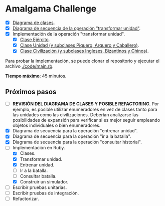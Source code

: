 # Amalgama Challenge

- [X] [Diagrama de clases](1-diagrama_de_clases.md).
- [X] [Diagrama de secuencia de la operación "transformar unidad"](2-transformar_unidad.md).
- [X] Implementación de la operación "transformar unidad".
  - [X] [Clase Ejército](code/ejercito.rb).
  - [x] [Clase Unidad (y subclases Piquero, Arquero y Caballero)](code/unidad.rb).
  - [X] [Clase Civilización (y subclases Ingleses, Bizantinos y Chinos)](code/civilizacion.rb).

Para probar la implementación, se puede clonar el repositorio y ejecutar el archivo [./code/main.rb](code/main.rb).

**Tiempo máximo**: 45 minutos.

## Próximos pasos

- [ ] **REVISIÓN DEL DIAGRAMA DE CLASES Y POSIBLE REFACTORING**. Por ejemplo, es posible utilizar enumeradores en vez de clases tanto para las unidades como las civilizaciones. Deberían analizarse las posibilidades de expansión para verificar si es mejor seguir empleando objetos individuales o bien enumeradores.
- [X] Diagrama de secuencia para la operación "entrenar unidad".
- [X] Diagrama de secuencia para la operación "ir a la batalla".
- [X] Diagrama de secuencia para la operación "consultar historial".
- [ ] Implementación en Ruby.
  - [X] Clases.
  - [X] Transformar unidad.
  - [X] Entrenar unidad.
  - [ ] Ir a la batalla.
  - [ ] Consultar batalla.
  - [X] Construir un simulador.
- [ ] Escribir pruebas unitarias.
- [ ] Escribir pruebas de integración.
- [ ] Refactorizar.